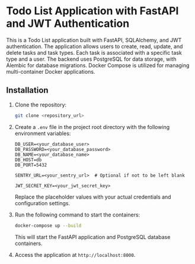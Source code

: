# Todo List Application with FastAPI and JWT Authentication

This is a Todo List application built with FastAPI, SQLAlchemy, and JWT authentication. The application allows users to create, read, update, and delete tasks and task types. Each task is associated with a specific task type and a user. The backend uses PostgreSQL for data storage, with Alembic for database migrations. Docker Compose is utilized for managing multi-container Docker applications.


## Installation

1. Clone the repository:
   ```bash
   git clone <repository_url>
   ```

2. Create a `.env` file in the project root directory with the following environment variables:
   ```env
   DB_USER=<your_database_user>
   DB_PASSWORD=<your_database_password>
   DB_NAME=<your_database_name>
   DB_HOST=db
   DB_PORT=5432

   SENTRY_URL=<your_sentry_url>  # Optional if not to be left blank

   JWT_SECRET_KEY=<your_jwt_secret_key>
   ```

   Replace the placeholder values with your actual credentials and configuration settings.


3. Run the following command to start the containers:
   ```bash
   docker-compose up --build
   ```
   This will start the FastAPI application and PostgreSQL database containers.

4. Access the application at `http://localhost:8000`.
